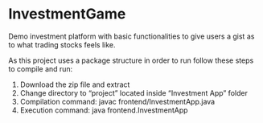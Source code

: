 # InvestmentGame
Demo investment platform with basic functionalities to give users a gist as to what trading stocks feels like.

As this project uses a package structure in order to run follow these steps to compile and run:
1.	Download the zip file and extract 
2.	Change directory to “project” located inside “Investment App” folder
3.	Compilation command: javac frontend/InvestmentApp.java
4.	Execution command: java frontend.InvestmentApp

